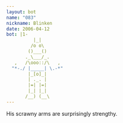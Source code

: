 ```yaml
---
layout: bot
name: "083"
nickname: Blinken
date: 2006-04-12
bot: |1-
          |_|        
         /o o\       
        ()___()      
       ._\___/_.     
   ,   /\ooo::/\   , 
  "*-./ |_____| \.-*" 
        |_[o]_|      
        | ._. |      
        |=| |=|      
        |_| |_|      
       /__) (__\     
---
```

His scrawny arms are surprisingly strengthy.